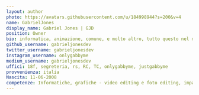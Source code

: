 ```yaml
---
layout: author
photo: https://avatars.githubusercontent.com/u/184998944?s=200&v=4
name: GabrielJones
display_name: Gabriel Jones | GJD
position: Owner
bio: informatica, animazione, comune, e molto altro, tutto questo nel mio mondo!
github_username: gabrieljonesdev
twitter_username: gabrieljonesdev
instagram_username: onlygabbyme
medium_username: gabrieljonesdev
uffici: 18f, segreteria, rs, RC, TC, onlygabbyme, justgabbyme
provvenienza: italia
Nascita: 11-06-2008
competenze: Informatiche, grafiche - video editing e foto editing, impaginazione, and more 
---
```


